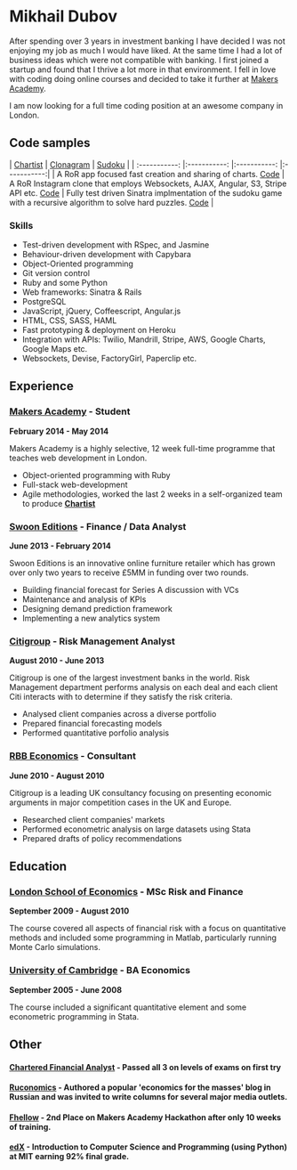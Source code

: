 # Mikhail Dubov

After spending over 3 years in investment banking I have decided I was not enjoying my job as much I would have liked. At the same time I had a lot of business ideas which were not compatible with banking. I first joined a startup and found that I thrive a lot more in that environment. I fell in love with coding doing online courses and decided to take it further at [Makers Academy](http://www.makersacademy.com/). 

I am now looking for a full time coding position at an awesome company in London.   


## Code samples

| [Chartist](http://charti.st/)  | [Clonagram](http://fierce-beach-6871.herokuapp.com/) | [Sudoku](https://github.com/mariogintili/boris_bikes) |
| :-----------: |:-----------: |:-----------: |:-----------:|
| A RoR app focused fast creation and sharing of charts. [Code](https://github.com/chartist/chartist)   | A RoR Instagram clone that employs Websockets, AJAX, Angular, S3, Stripe API etc. [Code](https://github.com/duboff/clonagram) | Fully test driven Sinatra implmentation of the sudoku game with a recursive algorithm to solve hard puzzles. [Code](https://github.com/duboff/Sudoku-web-version) |


### Skills

* Test-driven development with RSpec, and Jasmine
* Behaviour-driven development with Capybara
* Object-Oriented programming
* Git version control
* Ruby and some Python
* Web frameworks: Sinatra & Rails
* PostgreSQL
* JavaScript, jQuery, Coffeescript, Angular.js
* HTML, CSS, SASS, HAML
* Fast prototyping & deployment on Heroku
* Integration with APIs: Twilio, Mandrill, Stripe, AWS, Google Charts, Google Maps etc.
* Websockets, Devise, FactoryGirl, Paperclip etc.

## Experience

### [Makers Academy](http://www.makersacademy.com/) - Student

**February 2014 - May 2014**

Makers Academy is a highly selective, 12 week full-time programme that teaches web development in London.

* Object-oriented programming with Ruby
* Full-stack web-development
* Agile methodologies, worked the last 2 weeks in a self-organized team to
 produce **[Chartist](http://charti.st/)**


### [Swoon Editions](https://www.swooneditions.com/) - Finance / Data Analyst

 **June 2013 - February 2014**

Swoon Editions is an innovative online furniture retailer which has grown over only two years to receive £5MM in funding over two rounds.

* Building financial forecast for Series A discussion with VCs
* Maintenance and analysis of KPIs
* Designing demand prediction framework
* Implementing a new analytics system


### [Citigroup](http://www.citi.com/) - Risk Management Analyst

**August 2010 - June 2013**

Citigroup is one of the largest investment banks in the world. Risk Management department performs analysis on each deal and each client Citi interacts with to determine if they satisfy the risk criteria.

* Analysed client companies across a diverse portfolio
* Prepared financial forecasting models
* Performed quantitative porfolio analysis

### [RBB Economics](http://www.rbbeconomics.com/) - Consultant

**June 2010 - August 2010**

Citigroup is a leading UK consultancy focusing on presenting economic arguments in major competition cases in the UK and Europe.

* Researched client companies' markets
* Performed econometric analysis on large datasets using Stata
* Prepared drafts of policy recommendations

## Education

### [London School of Economics](http://www.lse.ac.uk/) - MSc Risk and Finance

**September 2009 - August 2010**

The course covered all aspects of financial risk with a focus on quantitative methods and included some programming in Matlab, particularly running Monte Carlo simulations.

### [University of Cambridge](http://www.cam.ac.uk/) - BA Economics

**September 2005 - June 2008**

The course included a significant quantitative element and some econometric programming in Stata.


## Other

#### [Chartered Financial Analyst](https://www.cfainstitute.org) - Passed all 3 on levels of exams on first try

#### [Ruconomics](http://www.ruconomics.com/) - Authored a popular 'economics for the masses' blog in Russian and was invited to write columns for several major media outlets.


#### [Fhellow](https://github.com/duboff/fhellow) - 2nd Place on Makers Academy Hackathon after only 10 weeks of training.

#### [edX](https://s3.amazonaws.com/verify.edx.org/downloads/d20e82d7d84140c6a0a444a38447f48a/Certificate.pdf) - Introduction to Computer Science and Programming (using Python) at MIT earning 92% final grade.

